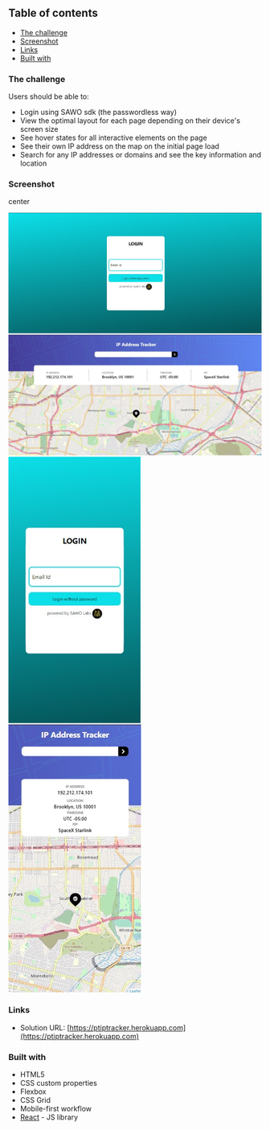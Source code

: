 ## Table of contents

- [The challenge](#the-challenge)
- [Screenshot](#screenshot)
- [Links](#links)
- [Built with](#built-with)


### The challenge

Users should be able to:

- Login using SAWO sdk (the passwordless way)
- View the optimal layout for each page depending on their device's screen size
- See hover states for all interactive elements on the page
- See their own IP address on the map on the initial page load
- Search for any IP addresses or domains and see the key information and location

### Screenshot
center


![](./screens/login.jpg)
![](./screens/main.jpg)
![](./screens/loginm.jpg)
![](./screens/mainm.jpg)




### Links

- Solution URL: [https://ptiptracker.herokuapp.com](https://ptiptracker.herokuapp.com)


### Built with

- HTML5
- CSS custom properties
- Flexbox
- CSS Grid
- Mobile-first workflow
- [React](https://reactjs.org/) - JS library



